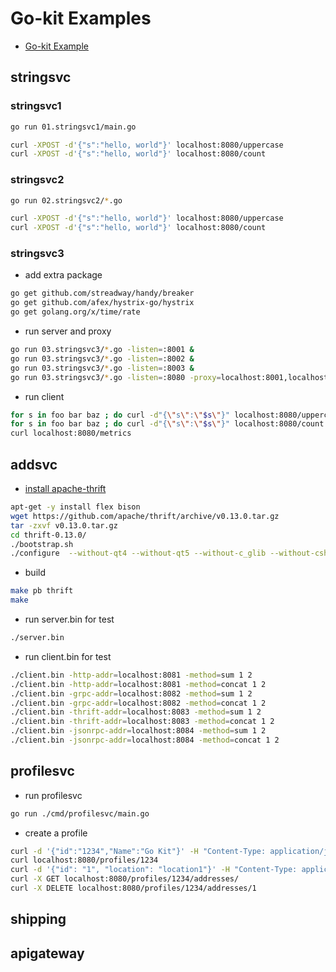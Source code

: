 # Go-kit Examples

- [Go-kit Example](https://gokit.io/examples/)

## stringsvc

### stringsvc1

```sh
go run 01.stringsvc1/main.go

curl -XPOST -d'{"s":"hello, world"}' localhost:8080/uppercase
curl -XPOST -d'{"s":"hello, world"}' localhost:8080/count
```

### stringsvc2

```sh
go run 02.stringsvc2/*.go

curl -XPOST -d'{"s":"hello, world"}' localhost:8080/uppercase
curl -XPOST -d'{"s":"hello, world"}' localhost:8080/count
```

### stringsvc3

- add extra package

```sh
go get github.com/streadway/handy/breaker
go get github.com/afex/hystrix-go/hystrix
go get golang.org/x/time/rate
```

- run server and proxy

```sh
go run 03.stringsvc3/*.go -listen=:8001 &
go run 03.stringsvc3/*.go -listen=:8002 &
go run 03.stringsvc3/*.go -listen=:8003 &
go run 03.stringsvc3/*.go -listen=:8080 -proxy=localhost:8001,localhost:8002,localhost:8003
```

- run client

```sh
for s in foo bar baz ; do curl -d"{\"s\":\"$s\"}" localhost:8080/uppercase ; done
for s in foo bar baz ; do curl -d"{\"s\":\"$s\"}" localhost:8080/count ; done
curl localhost:8080/metrics
```

## addsvc

- [install apache-thrift](https://thrift.apache.org/)

```sh
apt-get -y install flex bison
wget https://github.com/apache/thrift/archive/v0.13.0.tar.gz
tar -zxvf v0.13.0.tar.gz
cd thrift-0.13.0/
./bootstrap.sh
./configure  --without-qt4 --without-qt5 --without-c_glib --without-csharp --without-java --without-erlang --without-nodejs --without-lua --without-python --without-perl --without-php --without-php_extension --without-dart --without-ruby --without-haskell --without-rs --without-cl --without-haxe --without-dotnetcore --without-d
```

- build

```sh
make pb thrift
make
```

- run server.bin for test

```sh
./server.bin 
```

- run client.bin for test

```sh
./client.bin -http-addr=localhost:8081 -method=sum 1 2
./client.bin -http-addr=localhost:8081 -method=concat 1 2
./client.bin -grpc-addr=localhost:8082 -method=sum 1 2
./client.bin -grpc-addr=localhost:8082 -method=concat 1 2
./client.bin -thrift-addr=localhost:8083 -method=sum 1 2
./client.bin -thrift-addr=localhost:8083 -method=concat 1 2
./client.bin -jsonrpc-addr=localhost:8084 -method=sum 1 2
./client.bin -jsonrpc-addr=localhost:8084 -method=concat 1 2
```

## profilesvc

- run profilesvc

```sh
go run ./cmd/profilesvc/main.go
```

- create a profile

```sh
curl -d '{"id":"1234","Name":"Go Kit"}' -H "Content-Type: application/json" -X POST http://localhost:8080/profiles/
curl localhost:8080/profiles/1234
curl -d '{"id": "1", "location": "location1"}' -H "Content-Type: application/json" -X POST http://localhost:8080/profiles/1234/addresses/
curl -X GET localhost:8080/profiles/1234/addresses/
curl -X DELETE localhost:8080/profiles/1234/addresses/1
```

## shipping

## apigateway